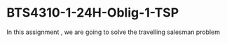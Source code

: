 # BTS4310-1-24H-Oblig-1-TSP
In this assignment , we are going to solve the travelling salesman problem
